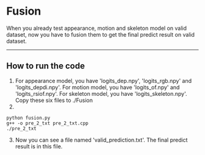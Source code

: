 # Fusion

When you already test appearance, motion and skeleton model on valid dataset, now you have to fusion them to get the final predict result on valid dataset.

-----
## How to run the code
1. For appearance model, you have 'logits_dep.npy', 'logits_rgb.npy' and 'logits_depdi.npy'. For motion model, you have 'logits_of.npy' and 'logits_rsiof.npy'. For skeleton model, you have 'logits_skeleton.npy'. Copy these six files to ./Fusion
2. 
```
python fusion.py
g++ -o pre_2_txt pre_2_txt.cpp
./pre_2_txt
```
3. Now you can see a file named 'valid_prediction.txt'. The final predict result is in this file.
